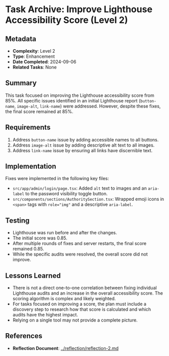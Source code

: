 # Task Archive: Improve Lighthouse Accessibility Score (Level 2)

## Metadata
- **Complexity**: Level 2
- **Type**: Enhancement
- **Date Completed**: 2024-09-06
- **Related Tasks**: None

## Summary
This task focused on improving the Lighthouse accessibility score from 85%. All specific issues identified in an initial Lighthouse report (`button-name`, `image-alt`, `link-name`) were addressed. However, despite these fixes, the final score remained at 85%.

## Requirements
1.  Address `button-name` issue by adding accessible names to all buttons.
2.  Address `image-alt` issue by adding descriptive alt text to all images.
3.  Address `link-name` issue by ensuring all links have discernible text.

## Implementation
Fixes were implemented in the following key files:
- `src/app/admin/login/page.tsx`: Added `alt` text to images and an `aria-label` to the password visibility toggle button.
- `src/components/sections/AuthoritySection.tsx`: Wrapped emoji icons in `<span>` tags with `role="img"` and a descriptive `aria-label`.

## Testing
- Lighthouse was run before and after the changes.
- The initial score was 0.85.
- After multiple rounds of fixes and server restarts, the final score remained 0.85.
- While the specific audits were resolved, the overall score did not improve.

## Lessons Learned
- There is not a direct one-to-one correlation between fixing individual Lighthouse audits and an increase in the overall accessibility score. The scoring algorithm is complex and likely weighted.
- For tasks focused on improving a score, the plan must include a discovery step to research how that score is calculated and which audits have the highest impact.
- Relying on a single tool may not provide a complete picture.

## References
- **Reflection Document**: [../reflection/reflection-2.md](./../reflection/reflection-2.md) 
